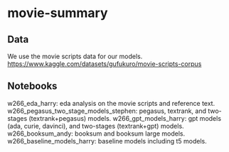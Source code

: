 # movie-summary

## Data
We use the movie scripts data for our models.
https://www.kaggle.com/datasets/gufukuro/movie-scripts-corpus

## Notebooks
w266_eda_harry: eda analysis on the movie scripts and reference text.
w266_pegasus_two_stage_models_stephen: pegasus, textrank, and two-stages (textrank+pegasus) models.
w266_gpt_models_harry: gpt models (ada, curie, davinci), and two-stages (textrank+gpt) models.
w266_booksum_andy: booksum and booksum large models.
w266_baseline_models_harry: baseline models including t5 models.

